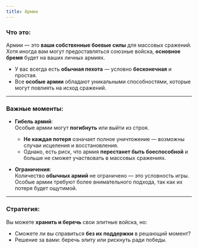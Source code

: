```yaml
---
title: Армии
---
```

### **Что это:**
Армии — это **ваши собственные боевые силы** для массовых сражений.  
Хотя иногда вам могут предоставляться союзные войска, **основное бремя** будет на ваших личных армиях.  

- У вас всегда есть **обычная пехота** — условно **бесконечная** и простая.  
- Все **особые армии** обладают уникальными способностями, которые могут повлиять на исход сражений.

---

### **Важные моменты:**
- **Гибель армий**:  
  Особые армии могут **погибнуть** или выйти из строя.  
  - **Не каждая потеря** означает полное уничтожение — возможны случаи исцеления и восстановления.  
  - Однако, есть риск, что армия **перестанет быть боеспособной** и больше не сможет участвовать в массовых сражениях.  

- **Ограничения**:  
  Количество **обычных армий** не ограничено — это условность игры.  
  Особые армии требуют более внимательного подхода, так как их потеря будет ощутимой.

---

### **Стратегия:**
Вы можете **хранить и беречь** свои элитные войска, но:  
- Сможете ли вы справиться **без их поддержки** в решающий момент?  
- Решение за вами: беречь элиту или рискнуть ради победы.
